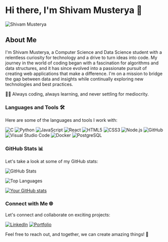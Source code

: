 # Hi there, I'm Shivam Musterya 👋

![Shivam Musterya](https://gifdb.com/images/high/animated-programmer-guy-coding-790a0bs8e8thpisg.gif)

## About Me

I'm Shivam Musterya, a Computer Science and Data Science student with a relentless curiosity for technology and a drive to turn ideas into code. My journey in the world of coding began with a fascination for algorithms and data structures, and it has since evolved into a passionate pursuit of creating web applications that make a difference. I'm on a mission to bridge the gap between data and insights while continually exploring new technologies and best practices.

👨‍💻 Always coding, always learning, and never settling for mediocrity.

### Languages and Tools 🛠 

Here are some of the languages and tools I work with:

![C](http://img.shields.io/badge/-C-A8B9CC?style=flat-square&logo=c&logoColor=ffffff)
![Python](http://img.shields.io/badge/-Python-3776AB?style=flat-square&logo=python&logoColor=ffffff)
![JavaScript](http://img.shields.io/badge/-JavaScript-F7DF1E?style=flat-square&logo=javascript&logoColor=000000)
![React](http://img.shields.io/badge/-React-61DAFB?style=flat-square&logo=react&logoColor=000000)
![HTML5](https://img.shields.io/badge/-HTML5-%23E44D27?style=flat-square&logo=html5&logoColor=ffffff)
![CSS3](https://img.shields.io/badge/-CSS3-%231572B6?style=flat-square&logo=css3)
![Node.js](https://img.shields.io/badge/-Node.js-339933?style=flat-square&logo=node.js&logoColor=ffffff)
![GitHub](https://img.shields.io/badge/-GitHub-181717?style=flat-square&logo=github)
![Visual Studio Code](http://img.shields.io/badge/-Visual%20Studio%20Code-007ACC?style=flat-square&logo=visual-studio-code&logoColor=ffffff)
![Docker](http://img.shields.io/badge/-Docker-2496ED?style=flat-square&logo=docker&logoColor=ffffff)
![PostgreSQL](http://img.shields.io/badge/-PostgreSQL-336791?style=flat-square&logo=postgresql&logoColor=ffffff)

### GitHub Stats 📊

Let's take a look at some of my GitHub stats:

![GitHub Stats](https://github-readme-stats.vercel.app/api?username=musteryasm&show_icons=true&count_private=true&theme=dark)

![Top Languages](https://github-readme-stats.vercel.app/api/top-langs/?username=musteryasm&layout=compact&theme=dark)

[![Your GitHub stats](https://github-readme-stats.vercel.app/api?username=musteryasm&show_icons=true&theme=radical)](https://github.com/anuraghazra/github-readme-stats)

### Connect with Me 🌐

Let's connect and collaborate on exciting projects:

[![LinkedIn](https://img.shields.io/badge/-LinkedIn-0077B5?style=flat-square&logo=linkedin)](https://www.linkedin.com/in/shivam-musterya-30a101264/)
[![Portfolio](https://img.shields.io/badge/-Portfolio-%23000000?style=flat-square)](https://your-portfolio-website.com)

Feel free to reach out, and together, we can create amazing things! 🚀
